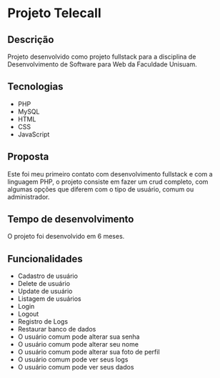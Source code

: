 # Projeto Telecall 

## Descrição

Projeto desenvolvido como projeto fullstack para a disciplina de Desenvolvimento de Software para Web da Faculdade Unisuam.

## Tecnologias

- PHP
- MySQL
- HTML
- CSS
- JavaScript

## Proposta 

Este foi meu primeiro contato com desenvolvimento fullstack e com a linguagem PHP, o projeto consiste em fazer um crud completo, com algumas opções que diferem com o tipo de usuário, comum ou administrador.

## Tempo de desenvolvimento

O projeto foi desenvolvido em 6 meses.

## Funcionalidades

- Cadastro de usuário
- Delete de usuário
- Update de usuário
- Listagem de usuários
- Login
- Logout
- Registro de Logs 
- Restaurar  banco de dados
- O usuário comum pode alterar sua senha
- O usuário comum pode alterar seu nome
- O usuário comum pode alterar sua foto de perfil
- O usuário comum pode ver seus logs
- O usuário comum pode ver seus dados


